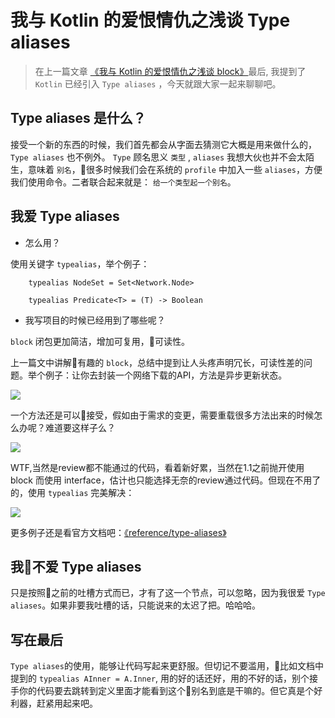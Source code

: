 # 我与 Kotlin 的爱恨情仇之浅谈 Type aliases

   > 在上一篇文章 [《我与 Kotlin 的爱恨情仇之浅谈 block》](http://www.jianshu.com/p/53c657bed4ab)最后, 我提到了 `Kotlin` 已经引入 `Type aliases` ，今天就跟大家一起来聊聊吧。

## Type aliases 是什么？

接受一个新的东西的时候，我们首先都会从字面去猜测它大概是用来做什么的，`Type aliases` 也不例外。
 `Type` 顾名思义 `类型` , `aliases` 我想大伙也并不会太陌生，意味着 `别名`，很多时候我们会在系统的 `profile` 中加入一些 `aliases`，方便我们使用命令。二者联合起来就是： `给一个类型起一个别名`。

 ## 我爱 Type aliases 

 * 怎么用？

 使用关键字 `typealias`，举个例子：

```
    typealias NodeSet = Set<Network.Node>

    typealias Predicate<T> = (T) -> Boolean
```

* 我写项目的时候已经用到了哪些呢？

 `block` 闭包更加简洁，增加可复用，可读性。
 
 上一篇文中讲解有趣的 `block`，总结中提到让人头疼声明冗长，可读性差的问题。举个例子：让你去封装一个网络下载的API，方法是异步更新状态。

 ![](https://ws2.sinaimg.cn/large/006tNbRwgy1ffvimjc007j31kk036t9c.jpg)

 一个方法还是可以接受，假如由于需求的变更，需要重载很多方法出来的时候怎么办呢？难道要这样子么？

 ![](https://ws3.sinaimg.cn/large/006tNbRwgy1ffvisrohxxj31kw09bgni.jpg)

WTF,当然是review都不能通过的代码，看着新好累，当然在1.1之前抛开使用 block 而使用 interface，估计也只能选择无奈的review通过代码。但现在不用了的，使用 `typealias` 完美解决：

![](https://ws2.sinaimg.cn/large/006tNbRwgy1ffw359wvmfj31g40dodik.jpg)


更多例子还是看官方文档吧：[《reference/type-aliases》](https://kotlinlang.org/docs/reference/type-aliases.html)

 ## 我不爱 Type aliases 

只是按照之前的吐槽方式而已，才有了这一个节点，可以忽略，因为我很爱 `Type aliases`。如果非要我吐槽的话，只能说来的太迟了把。哈哈哈。

## 写在最后

`Type aliases`的使用，能够让代码写起来更舒服。但切记不要滥用，比如文档中提到的 `typealias AInner = A.Inner`, 用的好的话还好，用的不好的话，别个接手你的代码要去跳转到定义里面才能看到这个别名到底是干嘛的。但它真是个好利器，赶紧用起来吧。

